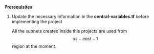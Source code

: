 **Prerequisites**
1. Update the necessary information in the **central-variables.tf** before implementing the project

   All the subnets created inside this projects are used from $$us-east-1$$ region at the moment.
